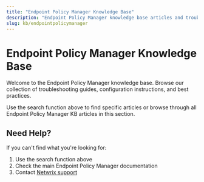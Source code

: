 ```yaml
---
title: "Endpoint Policy Manager Knowledge Base"
description: "Endpoint Policy Manager knowledge base articles and troubleshooting guides"
slug: kb/endpointpolicymanager
---
```


# Endpoint Policy Manager Knowledge Base

Welcome to the Endpoint Policy Manager knowledge base. Browse our collection of troubleshooting guides, configuration instructions, and best practices.

Use the search function above to find specific articles or browse through all Endpoint Policy Manager KB articles in this section.

## Need Help?

If you can't find what you're looking for:
1. Use the search function above
2. Check the main Endpoint Policy Manager documentation
3. Contact [Netwrix support](https://www.netwrix.com/support.html)